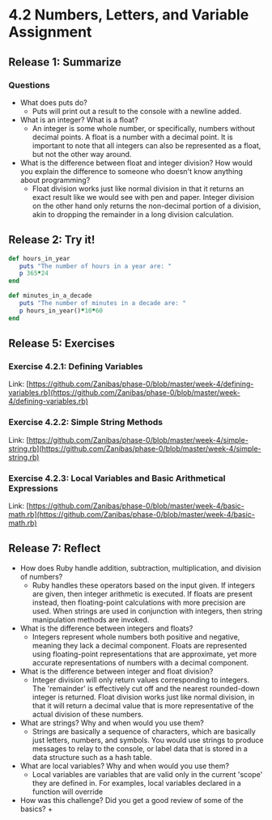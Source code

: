 # 4.2 Numbers, Letters, and Variable Assignment

## Release 1: Summarize

### Questions

+ What does puts do?
  + Puts will print out a result to the console with a newline added.
+ What is an integer? What is a float?
  + An integer is some whole number, or specifically, numbers without decimal points. A float is a number with a decimal point. It is important to note that all integers can also be represented as a float, but not the other way around.
+ What is the difference between float and integer division? How would you explain the difference to someone who doesn't know anything about programming?
  + Float division works just like normal division in that it returns an exact result like we would see with pen and paper. Integer division on the other hand only returns the non-decimal portion of a division, akin to dropping the remainder in a long division calculation. 

 ## Release 2: Try it!

 ```ruby
 def hours_in_year
	puts "The number of hours in a year are: "
	p 365*24
end

def minutes_in_a_decade
	puts "The number of minutes in a decade are: "
	p hours_in_year()*10*60
end
```

## Release 5: Exercises

### Exercise 4.2.1: Defining Variables

Link: [https://github.com/Zanibas/phase-0/blob/master/week-4/defining-variables.rb](https://github.com/Zanibas/phase-0/blob/master/week-4/defining-variables.rb)

### Exercise 4.2.2: Simple String Methods

Link: [https://github.com/Zanibas/phase-0/blob/master/week-4/simple-string.rb](https://github.com/Zanibas/phase-0/blob/master/week-4/simple-string.rb)

### Exercise 4.2.3: Local Variables and Basic Arithmetical Expressions

Link: [https://github.com/Zanibas/phase-0/blob/master/week-4/basic-math.rb](https://github.com/Zanibas/phase-0/blob/master/week-4/basic-math.rb)

## Release 7: Reflect

+ How does Ruby handle addition, subtraction, multiplication, and division of numbers?
  + Ruby handles these operators based on the input given. If integers are given, then integer arithmetic is executed. If floats are present instead, then floating-point calculations with more precision are used. When strings are used in conjunction with integers, then string manipulation methods are invoked.
+ What is the difference between integers and floats?
  + Integers represent whole numbers both positive and negative, meaning they lack a decimal component. Floats are represented using floating-point representations that are approximate, yet more accurate representations of numbers with a decimal component.
+ What is the difference between integer and float division?
  + Integer division will only return values corresponding to integers. The 'remainder' is effectively cut off and the nearest rounded-down integer is returned. Float division works just like normal division, in that it will return a decimal value that is more representative of the actual division of these numbers.
+ What are strings? Why and when would you use them?
  + Strings are basically a sequence of characters, which are basically just letters, numbers, and symbols. You would use strings to produce messages to relay to the console, or label data that is stored in a data structure such as a hash table.
+ What are local variables? Why and when would you use them?
  + Local variables are variables that are valid only in the current 'scope' they are defined in. For examples, local variables declared in a function will override 
+ How was this challenge? Did you get a good review of some of the basics?
  +